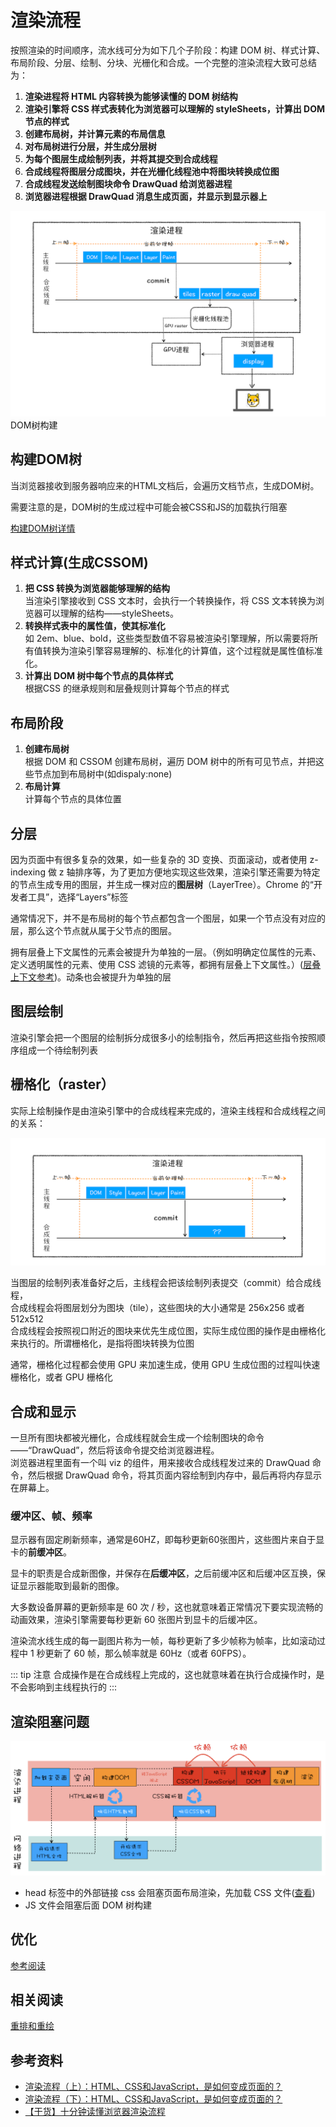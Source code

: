 # 渲染流程

按照渲染的时间顺序，流水线可分为如下几个子阶段：构建 DOM 树、样式计算、布局阶段、分层、绘制、分块、光栅化和合成。一个完整的渲染流程大致可总结为：

1. **渲染进程将 HTML 内容转换为能够读懂的 DOM 树结构**
2. **渲染引擎将 CSS 样式表转化为浏览器可以理解的 styleSheets，计算出 DOM 节点的样式**
3. **创建布局树，并计算元素的布局信息**
4. **对布局树进行分层，并生成分层树**
5. **为每个图层生成绘制列表，并将其提交到合成线程**
6. **合成线程将图层分成图块，并在光栅化线程池中将图块转换成位图**
7. **合成线程发送绘制图块命令 DrawQuad 给浏览器进程**
8. **浏览器进程根据 DrawQuad 消息生成页面，并显示到显示器上**

![渲染流程](../img/render.png)DOM树构建

## 构建DOM树

当浏览器接收到服务器响应来的HTML文档后，会遍历文档节点，生成DOM树。

需要注意的是，DOM树的生成过程中可能会被CSS和JS的加载执行阻塞

[构建DOM树详情](./DOM树构建.md)

## 样式计算(生成CSSOM)

1. **把 CSS 转换为浏览器能够理解的结构**</br>
当渲染引擎接收到 CSS 文本时，会执行一个转换操作，将 CSS 文本转换为浏览器可以理解的结构——styleSheets。
2. **转换样式表中的属性值，使其标准化**</br>
如 2em、blue、bold，这些类型数值不容易被渲染引擎理解，所以需要将所有值转换为渲染引擎容易理解的、标准化的计算值，这个过程就是属性值标准化。
3. **计算出 DOM 树中每个节点的具体样式**</br>
根据CSS 的继承规则和层叠规则计算每个节点的样式

## 布局阶段

1. **创建布局树**</br>
根据 DOM 和 CSSOM 创建布局树，遍历 DOM 树中的所有可见节点，并把这些节点加到布局树中(如dispaly:none)
2. **布局计算**</br>
计算每个节点的具体位置

## 分层

因为页面中有很多复杂的效果，如一些复杂的 3D 变换、页面滚动，或者使用 z-indexing 做 z 轴排序等，为了更加方便地实现这些效果，渲染引擎还需要为特定的节点生成专用的图层，并生成一棵对应的**图层树**（LayerTree）。Chrome 的“开发者工具”，选择“Layers”标签

通常情况下，并不是布局树的每个节点都包含一个图层，如果一个节点没有对应的层，那么这个节点就从属于父节点的图层。

拥有层叠上下文属性的元素会被提升为单独的一层。（例如明确定位属性的元素、定义透明属性的元素、使用 CSS 滤镜的元素等，都拥有层叠上下文属性。）([层叠上下文参考](https://developer.mozilla.org/zh-CN/docs/Web/Guide/CSS/Understanding_z_index/The_stacking_context))。动条也会被提升为单独的层

## 图层绘制

渲染引擎会把一个图层的绘制拆分成很多小的绘制指令，然后再把这些指令按照顺序组成一个待绘制列表

## 栅格化（raster）

实际上绘制操作是由渲染引擎中的合成线程来完成的，渲染主线程和合成线程之间的关系：

![渲染进程中的合成线程和主线程](../img/render1.png)

当图层的绘制列表准备好之后，主线程会把该绘制列表提交（commit）给合成线程，</br>
合成线程会将图层划分为图块（tile），这些图块的大小通常是 256x256 或者 512x512</br>
合成线程会按照视口附近的图块来优先生成位图，实际生成位图的操作是由栅格化来执行的。所谓栅格化，是指将图块转换为位图

通常，栅格化过程都会使用 GPU 来加速生成，使用 GPU 生成位图的过程叫快速栅格化，或者 GPU 栅格化

## 合成和显示

一旦所有图块都被光栅化，合成线程就会生成一个绘制图块的命令——“DrawQuad”，然后将该命令提交给浏览器进程。</br>
浏览器进程里面有一个叫 viz 的组件，用来接收合成线程发过来的 DrawQuad 命令，然后根据 DrawQuad 命令，将其页面内容绘制到内存中，最后再将内存显示在屏幕上。

### 缓冲区、帧、频率

显示器有固定刷新频率，通常是60HZ，即每秒更新60张图片，这些图片来自于显卡的**前缓冲区**。

显卡的职责是合成新图像，并保存在**后缓冲区**，之后前缓冲区和后缓冲区互换，保证显示器能取到最新的图像。

大多数设备屏幕的更新频率是 60 次 / 秒，这也就意味着正常情况下要实现流畅的动画效果，渲染引擎需要每秒更新 60 张图片到显卡的后缓冲区。

渲染流水线生成的每一副图片称为一帧，每秒更新了多少帧称为帧率，比如滚动过程中 1 秒更新了 60 帧，那么帧率就是 60Hz（或者 60FPS）。

::: tip 注意
合成操作是在合成线程上完成的，这也就意味着在执行合成操作时，是不会影响到主线程执行的
:::

## 渲染阻塞问题

![css](../img/css.png)

* head 标签中的外部链接 css 会阻塞页面布局渲染，先加载 CSS 文件([查看](#样式计算-生成cssom))
* JS 文件会阻塞后面 DOM 树构建

## 优化

[参考阅读](./页面优化.md)

## 相关阅读

[重排和重绘](./重排和重绘)

## 参考资料

* [渲染流程（上）：HTML、CSS和JavaScript，是如何变成页面的？](https://time.geekbang.org/column/article/118205)
* [渲染流程（下）：HTML、CSS和JavaScript，是如何变成页面的？](https://time.geekbang.org/column/article/118826)
* [【干货】十分钟读懂浏览器渲染流程](https://juejin.im/post/5a8e242c5188257a6b060000)
